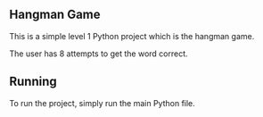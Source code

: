 Hangman Game
------------------

This is a simple level 1 Python project which is the hangman game.

The user has 8 attempts to get the word correct. 

Running
------------

To run the project, simply run the main Python file.
